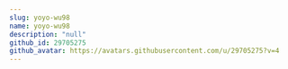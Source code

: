 ```yaml
---
slug: yoyo-wu98
name: yoyo-wu98
description: "null"
github_id: 29705275
github_avatar: https://avatars.githubusercontent.com/u/29705275?v=4
---
```


